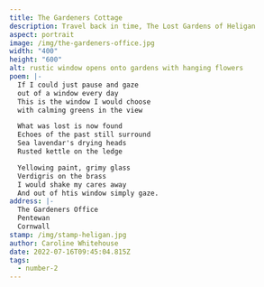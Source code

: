 ```yaml
---
title: The Gardeners Cottage
description: Travel back in time, The Lost Gardens of Heligan
aspect: portrait
image: /img/the-gardeners-office.jpg
width: "400"
height: "600"
alt: rustic window opens onto gardens with hanging flowers
poem: |-
  If I could just pause and gaze
  out of a window every day
  This is the window I would choose
  with calming greens in the view

  What was lost is now found
  Echoes of the past still surround
  Sea lavendar's drying heads
  Rusted kettle on the ledge

  Yellowing paint, grimy glass
  Verdigris on the brass
  I would shake my cares away
  And out of htis window simply gaze.
address: |-
  The Gardeners Office
  Pentewan
  Cornwall
stamp: /img/stamp-heligan.jpg
author: Caroline Whitehouse
date: 2022-07-16T09:45:04.815Z
tags:
  - number-2
---
```

